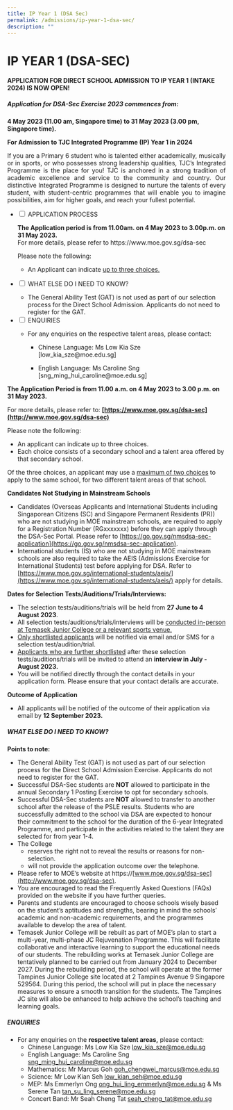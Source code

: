 ```yaml
---
title: IP Year 1 (DSA Sec)
permalink: /admissions/ip-year-1-dsa-sec/
description: ""
---
```

# IP YEAR 1 (DSA-SEC)

#### **APPLICATION FOR DIRECT SCHOOL ADMISSION TO IP YEAR 1 (INTAKE 2024) IS NOW OPEN!**

##### **Application for DSA-Sec Exercise 2023 commences from:**

**4 May 2023 (11.00 am, Singapore time) to&nbsp;31 May 2023 (3.00 pm, Singapore time).**

**For Admission to TJC Integrated Programme (IP) Year 1 in 2024**

<p style="text-align: justify;">If you are a Primary 6 student who is talented either academically, musically or in sports, or who possesses strong leadership qualities, TJC’s Integrated Programme is the place for you! TJC is anchored in a strong tradition of academic excellence and service to the community and country. Our distinctive Integrated Programme is designed to nurture the talents of every student, with student-centric programmes that will enable you to imagine possibilities, aim for higher goals, and reach your fullest potential.</p>

<ul class="jekyllcodex_accordion">
<li>
<input id="accordion1" type="checkbox">
<label for="accordion1">APPLICATION PROCESS</label>
<div>
	<p><b> The Application period is from 11.00am. on 4 May 2023 to 3.00p.m. on 31 May 2023.</b><br>
 For more details, please refer to https://www.moe.gov.sg/dsa-sec
		
Please note the following:
	</p><ul><li> An Applicant can indicate <u>up to three choices.</u></li></ul><p></p>
	</div>
	</li>
	<li>
<input id="accordion2" type="checkbox">
<label for="accordion2">WHAT ELSE DO I NEED TO KNOW?</label>
<div>
	<ul><li>The General Ability Test (GAT) is not used as part of our selection process for the Direct School Admission. Applicants do not need to register for the GAT.</li></ul>
</div>
	</li>
	<li>
<input id="accordion3" type="checkbox">
<label for="accordion3">ENQUIRIES</label>
<div>
	<ul><li> For any enquiries on the respective talent areas, please contact:</li>
		<ul><li>Chinese Language: Ms Low Kia Sze<br> [low_kia_sze@moe.edu.sg]</li></ul>
		<ul><li>English Language: Ms Caroline Sng<br> [sng_ming_hui_caroline@moe.edu.sg] </li></ul>
	</ul>
		</div>
	</li>
	</ul>
	
**The Application Period is from 11.00 a.m. on 4 May 2023 to 3.00 p.m. on 31 May 2023.**

For more details, please refer to: **[https://www.moe.gov.sg/dsa-sec](http://www.moe.gov.sg/dsa-sec)**

Please note the following:

* An applicant can indicate up to three choices.
* Each choice consists of a secondary school and a talent area offered by that secondary school.

Of the three choices, an applicant may use a <u>maximum of two choices</u> to apply to the same school, for two different talent areas of that school.

**Candidates Not Studying in Mainstream Schools**

* Candidates (Overseas Applicants and International Students including Singaporean Citizens (SC) and Singapore Permanent Residents (PR)) who are not studying in MOE mainstream schools, are required to apply for a Registration Number (RGxxxxxxx) before they can apply through the DSA-Sec Portal. Please refer to [https://go.gov.sg/nmsdsa-sec-application](https://go.gov.sg/nmsdsa-sec-application).
* International students (IS) who are not studying in MOE mainstream schools are also required to take the AEIS (Admissions Exercise for International Students) test before applying for DSA. Refer to [https://www.moe.gov.sg/international-students/aeis/](https://www.moe.gov.sg/international-students/aeis/) apply for details.

**Dates for Selection Tests/Auditions/Trials/Interviews:**

* The selection tests/auditions/trials will be held from **27 June to 4 August 2023**.
* All selection tests/auditions/trials/interviews will be <u>conducted in-person at Temasek Junior College or a relevant sports venue.</u>
* <u>Only shortlisted applicants</u> will be notified via email and/or SMS for a selection test/audition/trial.
* <u>Applicants who are further shortlisted</u> after these selection tests/auditions/trials will be invited to attend an **interview in July - August 2023.**
* You will be notified directly through the contact details in your application form. Please ensure that your contact details are accurate.

**Outcome of Application**

* All applicants will be notified of the outcome of their application via email by **12 September 2023.**

##### **WHAT ELSE DO I NEED TO KNOW?**

**Points to note:**

* The General Ability Test (GAT) is not used as part of our selection process for the Direct School Admission Exercise. Applicants do not need to register for the GAT.
* Successful DSA-Sec students are **NOT** allowed to participate in the annual Secondary 1 Posting Exercise to opt for secondary schools.
* Successful DSA-Sec students are **NOT** allowed to transfer to another school after the release of the PSLE results. Students who are successfully admitted to the school via DSA are expected to honour their commitment to the school for the duration of the 6-year Integrated Programme, and participate in the activities related to the talent they are selected for from year 1-4.
* The College
  - reserves the right not to reveal the results or reasons for non-selection.
  - will not provide the application outcome over the telephone.
* Please refer to MOE’s website at https://[www.moe.gov.sg/dsa-sec](http://www.moe.gov.sg/dsa-sec).
* You are encouraged to read the Frequently Asked Questions (FAQs) provided on the website if you have further queries.
* Parents and students are encouraged to choose schools wisely based on the student’s aptitudes and strengths, bearing in mind the schools’ academic and non-academic requirements, and the programmes available to develop the area of talent.
* Temasek Junior College will be rebuilt as part of MOE’s plan to start a multi-year, multi-phase JC Rejuvenation Programme. This will facilitate collaborative and interactive learning to support the educational needs of our students. The rebuilding works at Temasek Junior College are tentatively planned to be carried out from January 2024 to December 2027. During the rebuilding period, the school will operate at the former Tampines Junior College site located at 2 Tampines Avenue 9 Singapore 529564. During this period, the school will put in place the necessary measures to ensure a smooth transition for the students. The Tampines JC site will also be enhanced to help achieve the school’s teaching and learning goals.

##### **ENQUIRIES**

* For any enquiries on the **respective talent areas,** please contact:
	* Chinese Language: Ms Low Kia Sze [low_kia_sze@moe.edu.sg](mailto:low_kia_sze@moe.edu.sg)
	* English Language: Ms Caroline Sng [sng_ming_hui_caroline@moe.edu.sg](mailto:sng_ming_hui_caroline@moe.edu.sg)
	* Mathematics: Mr Marcus Goh [goh_chengwei_marcus@moe.edu.sg](mailto:goh_chengwei_marcus@moe.edu.sg)
	* Science: Mr Low Kian Seh [low_kian_seh@moe.edu.sg](mailto:low_kian_seh@moe.edu.sg)
	* MEP: Ms Emmerlyn Ong [ong_hui_ling_emmerlyn@moe.edu.sg](mailto:ong_hui_ling_emmerlyn@moe.edu.sg) &amp; Ms Serene Tan [tan_su_ling_serene@moe.edu.sg](mailto:tan_su_ling_serene@moe.edu.sg)
	* Concert Band: Mr Seah Cheng Tat [seah_cheng_tat@moe.edu.sg](mailto:seah_cheng_tat@moe.edu.sg)